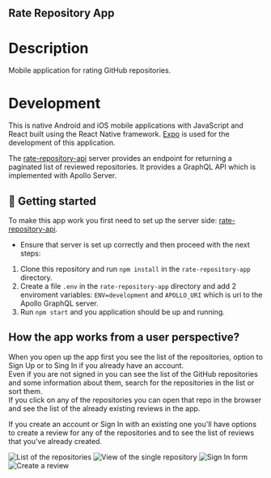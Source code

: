 ## Rate Repository App

# Description
Mobile application for rating GitHub repositories.

# Development
This is native Android and iOS mobile applications with JavaScript and React built using the React Native framework.
[Expo](https://docs.expo.dev/) is used for the development of this application.  

The [rate-repository-api](https://github.com/fullstack-hy2020/rate-repository-api) server provides an endpoint for returning a paginated list of reviewed repositories. It provides a GraphQL API which is implemented with Apollo Server.

## 🚀 Getting started

To make this app work you first need to set up the server side: [rate-repository-api](https://github.com/fullstack-hy2020/rate-repository-api).  
- Ensure that server is set up correctly and then proceed with the next steps:
1. Clone this repository and run `npm install` in the `rate-repository-app` directory.
2. Create a file `.env` in the `rate-repository-app` directory and add 2 enviroment variables: `ENV=development` and `APOLLO_URI` which is uri to the Apollo GraphQL server.
3. Run `npm start` and you application should be up and running.

## How the app works from a user perspective?

When you open up the app first you see the list of the repositories, option to Sign Up or to Sing In if you already have an account.  
Even if you are not signed in you can see the list of the GitHub repositories and some information about them, search for the repositories in the list or sort them.  
If you click on any of the repositories you can open that repo in the browser and see the list of the already existing reviews in the app.  

If you create an account or Sign In with an existing one you'll have options to create a review for any of the repositories and to see the list of reviews that you've already created.  

![List of the repositories](/assets/repositories.png "List of the respositories")
![View of the single repository](/assets/single_repo.png "Single repository view")
![Sign In form](/assets/signin.png "Sign In form")
![Create a review](/assets/create.png "Create review form")
